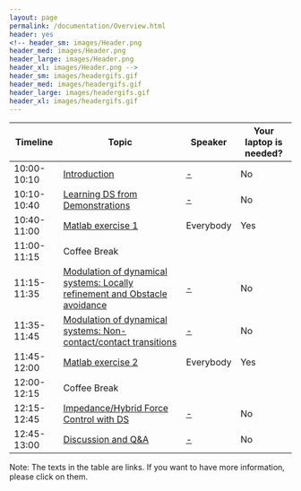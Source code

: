 ```yaml
---
layout: page
permalink: /documentation/Overview.html
header: yes
<!-- header_sm: images/Header.png
header_med: images/Header.png
header_large: images/Header.png
header_xl: images/Header.png -->
header_sm: images/headergifs.gif
header_med: images/headergifs.gif
header_large: images/headergifs.gif
header_xl: images/headergifs.gif
--- 	
```


<div class="limiter">
<div class="wrap-table100">
<div class="table100 ver3 m-b-110">
<table data-vertable="ver3">
<thead>
<tr class="row100 head">
<th class="column100 column1" data-column="column1">Timeline</th>
<th class="column100 column1" data-column="column2">Topic</th>
<th class="column100 column3" data-column="column3">Speaker</th>
<th class="column100 column4" data-column="column4">Your laptop is needed?</th>
</tr>
</thead>
<tbody>
<tr class="row100">
<td class="column100 column1" data-column="column1">10:00-10:10</td>
<td class="column100 column2" data-column="column2"> <a href="Introduction.html">Introduction</a> </td>
<td class="column100 column3" data-column="column3"><a href="about.html"> -</a></td>
<td class="column100 column4" data-column="column4">No</td>
</tr>

<tr class="row100">
<td class="column100 column1" data-column="column1">10:10-10:40</td>
<td class="column100 column2" data-column="column2">  <a href="Learning.html">Learning DS from Demonstrations</a> </td>
<td class="column100 column3" data-column="column3"><a href="about.html"> -</a></td>
<td class="column100 column4" data-column="column4">No</td>
</tr>

<tr class="row100">
<td class="column100 column1" data-column="column1">10:40-11:00</td>
<td class="column100 column2" data-column="column2"> <a href="Matlab_1.html">Matlab exercise 1</a>   </td>
<td class="column100 column3" data-column="column3">Everybody</td>
<td class="column100 column4" data-column="column4">Yes</td>
</tr>

<tr class="row100">
<td class="column100 column1" data-column="column1">11:00-11:15</td>
<td class="column100 column2" data-column="column2">Coffee Break</td>
<td class="column100 column3" data-column="column3"></td>
<td class="column100 column4" data-column="column4"></td>
</tr>

<tr class="row100">
<td class="column100 column1" data-column="column1">11:15-11:35</td>
<td class="column100 column2" data-column="column2"><a href="Modulation_obs.html">  Modulation of dynamical systems: Locally refinement and Obstacle avoidance</a></td>
<td class="column100 column3" data-column="column3"><a href="about.html"> -</a></td>
<td class="column100 column4" data-column="column4">No</td>
</tr>

<tr class="row100">
<td class="column100 column1" data-column="column1">11:35-11:45</td>
<td class="column100 column2" data-column="column2"> <a href="Modulation_tran.html"> Modulation of dynamical systems: Non-contact/contact transitions</a> </td>
<td class="column100 column3" data-column="column3"><a href="about.html"> -</a></td>
<td class="column100 column4" data-column="column4">No</td>
</tr>

<tr class="row100">
<td class="column100 column1" data-column="column1">11:45-12:00</td>
<td class="column100 column2" data-column="column2"> <a href="Matlab_2.html">Matlab exercise 2</a>   </td>
<td class="column100 column3" data-column="column3">Everybody</td>
<td class="column100 column4" data-column="column4">Yes</td>
</tr>


<tr class="row100">
<td class="column100 column1" data-column="column1">12:00-12:15</td>
<td class="column100 column2" data-column="column2">Coffee Break</td>
<td class="column100 column3" data-column="column3"></td>
<td class="column100 column4" data-column="column4"></td>
</tr>


<tr class="row100">
<td class="column100 column1" data-column="column1">12:15-12:45</td>
<td class="column100 column2" data-column="column2"><a href="Impedance.html"> Impedance/Hybrid Force Control with DS</a>  </td>
<td class="column100 column3" data-column="column3"><a href="about.html"> -</a></td>
<td class="column100 column4" data-column="column4">No</td>
</tr>


<tr class="row100">
<td class="column100 column1" data-column="column1">12:45-13:00</td>
<td class="column100 column2" data-column="column2"><a href="Discussion.html"> Discussion and Q&A</a>  </td>
<td class="column100 column3" data-column="column3"><a href="about.html"> -</a></td>
<td class="column100 column4" data-column="column4">No</td>
</tr>


</tbody>
</table>
</div>
</div>
</div>


Note: The texts in the table are links. If you want to have more information, please click on them.

<!--===============================================================================================-->	
<script src="vendor/jquery/jquery-3.2.1.min.js"></script>
<!--===============================================================================================-->
<script src="vendor/bootstrap/js/popper.js"></script>
<script src="vendor/bootstrap/js/bootstrap.min.js"></script>
<!--===============================================================================================-->
<script src="vendor/select2/select2.min.js"></script>
<!--===============================================================================================-->
<script src="js/main.js"></script>
